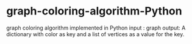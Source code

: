 # graph-coloring-algorithm-Python
graph coloring algorithm implemented in Python
input : graph
output:  A dictionary with color as key and a list of vertices as a value for the key.

